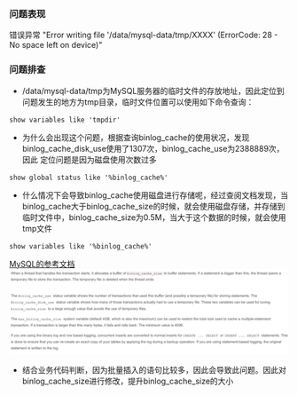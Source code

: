 
### 问题表现

错误异常 "Error writing file '/data/mysql-data/tmp/XXXX' (ErrorCode: 28 - No space left on device)"

### 问题排查

- /data/mysql-data/tmp为MySQL服务器的临时文件的存放地址，因此定位到问题发生的地方为tmp目录，临时文件位置可以使用如下命令查询：

```shell
show variables like 'tmpdir'
```

- 为什么会出现这个问题，根据查询binlog_cache的使用状况，发现binlog_cache_disk_use使用了1307次，binlog_cache_use为2388889次，因此
定位问题是因为磁盘使用次数过多

```shell
show global status like '%binlog_cache%'
```

- 什么情况下会导致binlog_cache使用磁盘进行存储呢，经过查阅文档发现，当binlog_cache大于binlog_cache_size的时候，就会使用磁盘存储，并存储到
临时文件中，binlog_cache_size为0.5M，当大于这个数据的时候，就会使用tmp文件

```shell
show variables like '%binlog_cache%'
```

[MySQL的参考文档](https://dev.mysql.com/doc/refman/5.6/en/binary-log.html)
![img.png](../Images/mysql_binlog_desc.png)

- 结合业务代码判断，因为批量插入的语句比较多，因此会导致此问题。因此对binlog_cache_size进行修改，提升binlog_cache_size的大小


